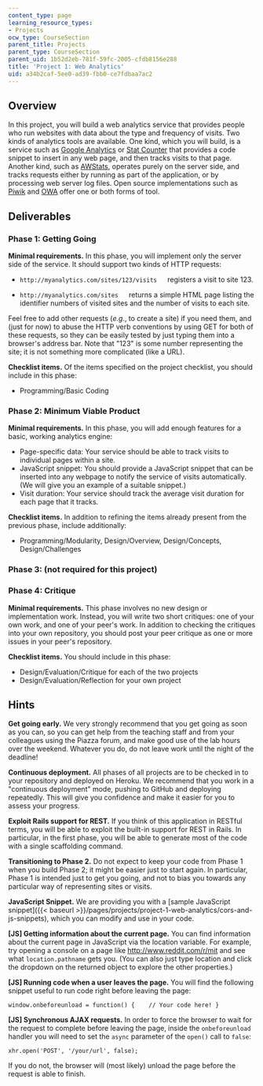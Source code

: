```yaml
---
content_type: page
learning_resource_types:
- Projects
ocw_type: CourseSection
parent_title: Projects
parent_type: CourseSection
parent_uid: 1b52d2eb-781f-59fc-2005-cfdb8156e288
title: 'Project 1: Web Analytics'
uid: a34b2caf-5ee0-ad39-fbb0-ce7fdbaa7ac2
---
```


Overview
--------

In this project, you will build a web analytics service that provides people who run websites with data about the type and frequency of visits. Two kinds of analytics tools are available. One kind, which you will build, is a service such as [Google Analytics](http://www.google.com/analytics) or [Stat Counter](http://statcounter.com/) that provides a code snippet to insert in any web page, and then tracks visits to that page. Another kind, such as [AWStats](http://awstats.sourceforge.net/), operates purely on the server side, and tracks requests either by running as part of the application, or by processing web server log files. Open source implementations such as [Piwik](http://piwik.org/) and [OWA](http://www.openwebanalytics.com/) offer one or both forms of tool.

Deliverables
------------

### Phase 1: Getting Going

**Minimal requirements.** In this phase, you will implement only the server side of the service. It should support two kinds of HTTP requests:

*   `http://myanalytics.com/sites/123/visits  
    `registers a visit to site 123.

*   `http://myanalytics.com/sites  
    `returns a simple HTML page listing the identifier numbers of visited sites and the number of visits to each site.

Feel free to add other requests (_e.g_., to create a site) if you need them, and (just for now) to abuse the HTTP verb conventions by using GET for both of these requests, so they can be easily tested by just typing them into a browser's address bar. Note that "123" is some number representing the site; it is not something more complicated (like a URL).

**Checklist items.** Of the items specified on the project checklist, you should include in this phase:

*   Programming/Basic Coding

### Phase 2: Minimum Viable Product

**Minimal requirements.** In this phase, you will add enough features for a basic, working analytics engine:

*   Page-specific data: Your service should be able to track visits to individual pages within a site.
*   JavaScript snippet: You should provide a JavaScript snippet that can be inserted into any webpage to notify the service of visits automatically. (We will give you an example of a suitable snippet.)
*   Visit duration: Your service should track the average visit duration for each page that it tracks.

**Checklist items.** In addition to refining the items already present from the previous phase, include additionally:

*   Programming/Modularity, Design/Overview, Design/Concepts, Design/Challenges

### Phase 3: (not required for this project)

### Phase 4: Critique

**Minimal requirements.** This phase involves no new design or implementation work. Instead, you will write two short critiques: one of your own work, and one of your peer's work. In addition to checking the critiques into your own repository, you should post your peer critique as one or more issues in your peer's repository.

**Checklist items.** You should include in this phase:

*   Design/Evaluation/Critique for each of the two projects
*   Design/Evaluation/Reflection for your own project

Hints
-----

**Get going early.** We very strongly recommend that you get going as soon as you can, so you can get help from the teaching staff and from your colleagues using the Piazza forum, and make good use of the lab hours over the weekend. Whatever you do, do not leave work until the night of the deadline!

**Continuous deployment.** All phases of all projects are to be checked in to your repository and deployed on Heroku. We recommend that you work in a "continuous deployment" mode, pushing to GitHub and deploying repeatedly. This will give you confidence and make it easier for you to assess your progress.

**Exploit Rails support for REST.** If you think of this application in RESTful terms, you will be able to exploit the built-in support for REST in Rails. In particular, in the first phase, you will be able to generate most of the code with a single scaffolding command.

**Transitioning to Phase 2.** Do not expect to keep your code from Phase 1 when you build Phase 2; it might be easier just to start again. In particular, Phase 1 is intended just to get you going, and not to bias you towards any particular way of representing sites or visits.

**JavaScript Snippet.** We are providing you with a [sample JavaScript snippet]({{< baseurl >}}/pages/projects/project-1-web-analytics/cors-and-js-snippets), which you can modify and use in your code.

**\[JS\] Getting information about the current page.** You can find information about the current page in JavaScript via the location variable. For example, try opening a console on a page like http://www.reddit.com/r/mit and see what `location.pathname` gets you. (You can also just type location and click the dropdown on the returned object to explore the other properties.)

**\[JS\] Running code when a user leaves the page.** You will find the following snippet useful to run code right before leaving the page:

```
window.onbeforeunload = function() {    // Your code here! }
```

**\[JS\] Synchronous AJAX requests.** In order to force the browser to wait for the request to complete before leaving the page, inside the `onbeforeunload` handler you will need to set the `async` parameter of the `open()` call to `false`:

`xhr.open('POST', '/your/url', false);`

If you do not, the browser will (most likely) unload the page before the request is able to finish.